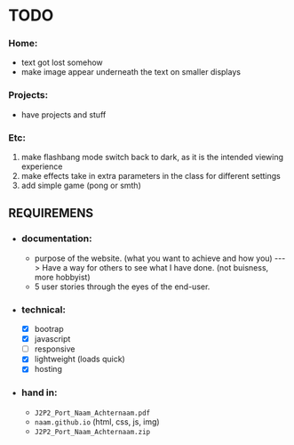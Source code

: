 # TODO
### Home:
- text got lost somehow
- make image appear underneath the text on smaller displays

### Projects:
- have projects and stuff

### Etc:
1. make flashbang mode switch back to dark, as it is the intended viewing experience
0. make effects take in extra parameters in the class for different settings
0. add simple game (pong or smth)

## REQUIREMENS
- ### documentation:
    - purpose of the website. (what you want to achieve and how you) ---> Have a way for others to see what I have done. (not buisness, more hobbyist)
    - 5 user stories through the eyes of the end-user.

- ### technical:
    - [X] bootrap
    - [X] javascript
    - [ ] responsive
    - [X] lightweight (loads quick)
    - [X] hosting

- ### hand in:
    - `J2P2_Port_Naam_Achternaam.pdf`
    - `naam.github.io` (html, css, js, img)
    - `J2P2_Port_Naam_Achternaam.zip`